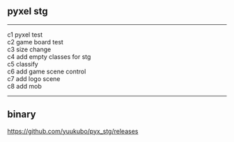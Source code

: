 ## pyxel stg  
***  
c1 pyxel test  
c2 game board test  
c3 size change  
c4 add empty classes for stg  
c5 classify  
c6 add game scene control  
c7 add logo scene  
c8 add mob  
***  
## binary  
https://github.com/yuukubo/pyx_stg/releases
